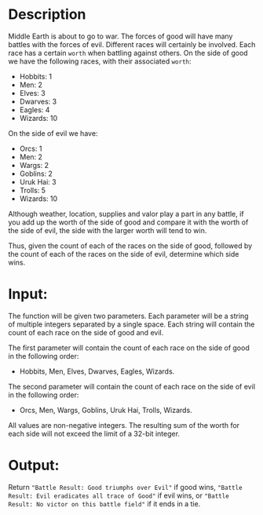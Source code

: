 # Description

Middle Earth is about to go to war.  The forces of good will have many battles with the forces of evil. Different races will certainly be involved.  Each race has a certain `worth` when battling against others. On the side of good we have the following races, with their associated `worth`:

* Hobbits: 1
* Men: 2
* Elves: 3
* Dwarves: 3
* Eagles: 4
* Wizards: 10

On the side of evil we have:

* Orcs: 1
* Men: 2
* Wargs: 2
* Goblins: 2
* Uruk Hai: 3
* Trolls: 5
* Wizards: 10

Although weather, location, supplies and valor play a part in any battle, if you add up the worth of the side of good and compare it with the worth of the side of evil, the side with the larger worth will tend to win.

Thus, given the count of each of the races on the side of good, followed by the count of each of the races on the side of evil, determine which side wins.

# Input:

The function will be given two parameters.  Each parameter will be a string of multiple integers separated by a single space.  Each string will contain the count of each race on the side of good and evil.

The first parameter will contain the count of each race on the side of good in the following order:

* Hobbits, Men, Elves, Dwarves, Eagles, Wizards.

The second parameter will contain the count of each race on the side of evil in the following order:

* Orcs, Men, Wargs, Goblins, Uruk Hai, Trolls, Wizards.

All values are non-negative integers. The resulting sum of the worth for each side will not exceed the limit of a 32-bit integer.

# Output:

Return `"Battle Result: Good triumphs over Evil"` if good wins, `"Battle Result: Evil eradicates all trace of Good"` if evil wins, or `"Battle Result: No victor on this battle field"` if it ends in a tie.